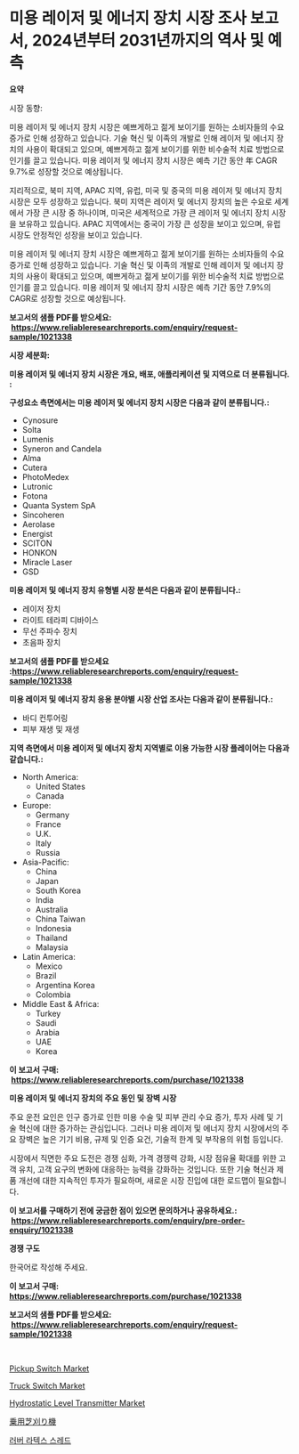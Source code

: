 <p><h1>미용 레이저 및 에너지 장치 시장 조사 보고서, 2024년부터 2031년까지의 역사 및 예측</h1></p><p><strong>요약</strong></p>
<p><p>시장 동향:</p><p>미용 레이저 및 에너지 장치 시장은 예쁘게하고 젊게 보이기를 원하는 소비자들의 수요 증가로 인해 성장하고 있습니다. 기술 혁신 및 이족의 개발로 인해 레이저 및 에너지 장치의 사용이 확대되고 있으며, 예쁘게하고 젊게 보이기를 위한 비수술적 치료 방법으로 인기를 끌고 있습니다. 미용 레이저 및 에너지 장치 시장은 예측 기간 동안 年 CAGR 9.7%로 성장할 것으로 예상됩니다.</p><p>지리적으로, 북미 지역, APAC 지역, 유럽, 미국 및 중국의 미용 레이저 및 에너지 장치 시장은 모두 성장하고 있습니다. 북미 지역은 레이저 및 에너지 장치의 높은 수요로 세계에서 가장 큰 시장 중 하나이며, 미국은 세계적으로 가장 큰 레이저 및 에너지 장치 시장을 보유하고 있습니다. APAC 지역에서는 중국이 가장 큰 성장을 보이고 있으며, 유럽 시장도 안정적인 성장을 보이고 있습니다.</p><p>미용 레이저 및 에너지 장치 시장은 예쁘게하고 젊게 보이기를 원하는 소비자들의 수요 증가로 인해 성장하고 있습니다. 기술 혁신 및 이족의 개발로 인해 레이저 및 에너지 장치의 사용이 확대되고 있으며, 예쁘게하고 젊게 보이기를 위한 비수술적 치료 방법으로 인기를 끌고 있습니다. 미용 레이저 및 에너지 장치 시장은 예측 기간 동안 7.9%의 CAGR로 성장할 것으로 예상됩니다.</p></p>
<p><strong>보고서의 샘플 PDF를 받으세요: &nbsp;<a href="https://www.reliableresearchreports.com/enquiry/request-sample/1021338">https://www.reliableresearchreports.com/enquiry/request-sample/1021338</a></strong></p>
<p><strong>시장 세분화:</strong></p>
<p><strong> 미용 레이저 및 에너지 장치 시장은 개요, 배포, 애플리케이션 및 지역으로 더 분류됩니다. :</strong></p>
<p><strong>구성요소 측면에서는 미용 레이저 및 에너지 장치 시장은 다음과 같이 분류됩니다.:</strong></p>
<p><ul><li>Cynosure</li><li>Solta</li><li>Lumenis</li><li>Syneron and Candela</li><li>Alma</li><li>Cutera</li><li>PhotoMedex</li><li>Lutronic</li><li>Fotona</li><li>Quanta System SpA</li><li>Sincoheren</li><li>Aerolase</li><li>Energist</li><li>SCITON</li><li>HONKON</li><li>Miracle Laser</li><li>GSD</li></ul></p>
<p><strong> 미용 레이저 및 에너지 장치 유형별 시장 분석은 다음과 같이 분류됩니다.:</strong></p>
<p><ul><li>레이저 장치</li><li>라이트 테라피 디바이스</li><li>무선 주파수 장치</li><li>초음파 장치</li></ul></p>
<p><strong>보고서의 샘플 PDF를 받으세요 :<a href="https://www.reliableresearchreports.com/enquiry/request-sample/1021338">https://www.reliableresearchreports.com/enquiry/request-sample/1021338</a></strong></p>
<p><strong> 미용 레이저 및 에너지 장치 응용 분야별 시장 산업 조사는 다음과 같이 분류됩니다.:</strong></p>
<p><ul><li>바디 컨투어링</li><li>피부 재생 및 재생</li></ul></p>
<p><strong>지역 측면에서 미용 레이저 및 에너지 장치 지역별로 이용 가능한 시장 플레이어는 다음과 같습니다.:</strong></p>
<p><ul>
    <li>
        North America:
        <ul>
            <li>United States</li>
            <li>Canada</li>
        </ul>
    </li>
    <li>
        Europe:
        <ul>
            <li>Germany</li>
            <li>France</li>
            <li>U.K.</li>
            <li>Italy</li>
            <li>Russia</li>
        </ul>
    </li>
    <li>
        Asia-Pacific:
        <ul>
            <li>China</li>
            <li>Japan</li>
            <li>South Korea</li>
            <li>India</li>
            <li>Australia</li>
            <li>China Taiwan</li>
            <li>Indonesia</li>
            <li>Thailand</li>
            <li>Malaysia</li>
        </ul>
    </li>
    <li>
        Latin America:
        <ul>
            <li>Mexico</li>
            <li>Brazil</li>
            <li>Argentina Korea</li>
            <li>Colombia</li>
        </ul>
    </li>
    <li>
        Middle East & Africa:
        <ul>
            <li>Turkey</li>
            <li>Saudi</li>
            <li>Arabia</li>
            <li>UAE</li>
            <li>Korea</li>
        </ul>
    </li>
    </ul></p>
<p><strong>이 보고서 구매: &nbsp;<a href="https://www.reliableresearchreports.com/purchase/1021338">https://www.reliableresearchreports.com/purchase/1021338</a></strong></p>
<p><strong>미용 레이저 및 에너지 장치의 주요 동인 및 장벽 시장</strong></p>
<p><p>주요 운전 요인은 인구 증가로 인한 미용 수술 및 피부 관리 수요 증가, 투자 사례 및 기술 혁신에 대한 증가하는 관심입니다. 그러나 미용 레이저 및 에너지 장치 시장에서의 주요 장벽은 높은 기기 비용, 규제 및 인증 요건, 기술적 한계 및 부작용의 위험 등입니다.</p><p>시장에서 직면한 주요 도전은 경쟁 심화, 가격 경쟁력 강화, 시장 점유율 확대를 위한 고객 유치, 고객 요구의 변화에 대응하는 능력을 강화하는 것입니다. 또한 기술 혁신과 제품 개선에 대한 지속적인 투자가 필요하며, 새로운 시장 진입에 대한 로드맵이 필요합니다.</p></p>
<p><strong>이 보고서를 구매하기 전에 궁금한 점이 있으면 문의하거나 공유하세요.: &nbsp;<a href="https://www.reliableresearchreports.com/enquiry/pre-order-enquiry/1021338">https://www.reliableresearchreports.com/enquiry/pre-order-enquiry/1021338</a></strong></p>
<p><strong>경쟁 구도</strong></p>
<p><p>한국어로 작성해 주세요.</p></p>
<p><strong>이 보고서 구매: &nbsp; <a href="https://www.reliableresearchreports.com/purchase/1021338">https://www.reliableresearchreports.com/purchase/1021338</a></strong></p>
<p><strong>보고서의 샘플 PDF를 받으세요: &nbsp;<a href="https://www.reliableresearchreports.com/enquiry/request-sample/1021338">https://www.reliableresearchreports.com/enquiry/request-sample/1021338</a></strong><strong></strong></p>
<p>&nbsp;</p>
<p><p><a href="https://sulfuric-clavicle-d39.notion.site/Pickup-Switch-Market-Research-Report-Forecasted-for-Period-from-2024-2031-by-Market-Type-Market--6460488064cb458487cc496e0ea04bea">Pickup Switch Market</a></p><p><a href="https://automatic-knee-4c7.notion.site/Truck-Switch-Market-Size-Focuses-on-Market-Dynamics-In-Depth-Analysis-and-Future-Projections-of-its-ce7d59dc364f4cdfaaaac83bd1f22037">Truck Switch Market</a></p><p><a href="https://issuu.com/reportprime-2/docs/hydrostatic-level-transmitter-market-size-2030.ppt">Hydrostatic Level Transmitter Market</a></p><p><a href="https://github.com/jkjreqjscoxx7/Market-Research-Report-List-1/blob/main/4869342188409.md">乗用芝刈り機</a></p><p><a href="https://github.com/nuekbpymrrz5/Market-Research-Report-List-1/blob/main/4434625188254.md">러버 라텍스 스레드</a></p></p>